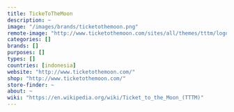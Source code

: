 ```yaml
---
title: TickeToTheMoon
description: ~
image: "/images/brands/ticketothemoon.png"
remote-image: "http://www.ticketothemoon.com/sites/all/themes/tttm/logo.png"
categories: []
brands: []
purposes: []
types: []
countries: [indonesia]
website: "http://www.ticketothemoon.com/"
shop: "http://www.ticketothemoon.com/"
store-finder: ~
about: ~
wiki: "https://en.wikipedia.org/wiki/Ticket_to_the_Moon_(TTTM)"
---
```

